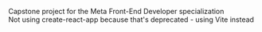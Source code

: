 Capstone project for the Meta Front-End Developer specialization\
Not using create-react-app because that's deprecated - using Vite instead
